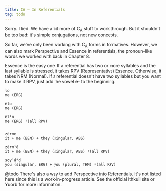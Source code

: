 ```yaml
---
title: CA — In Referentials
tag: todo
---
```


Sorry. I lied. We have a bit more of C<sub>A</sub> stuff to work through. But it
shouldn't be too bad: it's simple conjugations, not new concepts.

So far, we've only been working with C<sub>A</sub> forms in formatives. However,
we can also mark Perspective and Essence in referentials, the pronoun-like words
we worked with back in Chapter 8.

Essence is the easy one. If a referential has two or more syllables and the last
syllable is stressed, it takes RPV (Representative) Essence. Otherwise, it takes
NRM (Normal). If a referential doesn't have two syllables but you want to make
it RPV, just add the vowel **ë-** to the beginning.

```cx table
lo
me (ERG)

ëlo
me (ERG)

ël¹ó
me (ERG) ¹(all RPV)


zërme
it + me (BEN) + they (singular, ABS)

zërm¹é
it + me (BEN) + they (singular, ABS) ¹(all RPV)

soy¹á⁰d
you (singular, ERG) + you (plural, THM) ¹(all RPV)
```

@todo There's also a way to add Perspective into Referentials. It's not listed
here since this is a work-in-progress article. See the official Ithkuil site or
Yuorb for more information.
